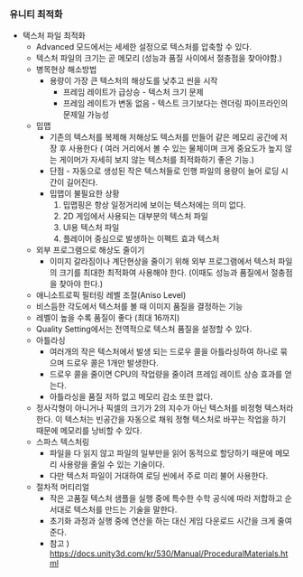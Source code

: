 ### 유니티 최적화

- 택스처 파일 최적화
  - Advanced 모드에서는 세세한 설정으로 텍스처를 압축할 수 있다.
  - 텍스처 파일의 크기는 곧 메모리 (성능과 품질 사이에서 절충점을 찾아야함.)
  - 병목현상 해소방법
    - 용량이 가장 큰 텍스처의 해상도를 낮추고 씬을 시작
      - 프레임 레이트가 급상승 -  텍스처 크기 문제
      - 프레임 레이트가 변동 없음 - 텍스트 크기보다는 렌더링 파이프라인의 문제일 가능성
  - 밉맵
    - 기존의 텍스처를 복제해 저해상도 텍스처를 만들어 같은 메모리 공간에 저장 후 사용한다 ( 여러 거리에서 볼 수 있는 물체이며 크게 중요도가 높지 않는 게이머가 자세히 보지 않는 텍스처를 최적화하기 좋은 기능.)
    - 단점 - 자동으로 생성된 작은 텍스처들로 인행 파일의 용량이 늘어 로딩 시간이 길어진다.
    - 밉맵이 불필요한 상황 
      1. 밉맵핑은 항상 일정거리에 보이는 텍스처에는 의미 없다.
      2. 2D 게임에서 사용되는 대부분의 텍스처 파일
      3. UI용 텍스처 파일
      4. 플레이어 중심으로 발생하는 이펙트 효과 텍스처
  - 외부 프로그램으로 해상도 줄이기
    - 이미지 갈라짐이나 계단현상을 줄이기 위해  외부 프로그램에서 텍스처 파일의 크기를 최대한 최적화여 사용해야 한다. (이때도 성능과 품질에서 절충점을 찾아야 한다.)
  - 애니소트로픽 필터링 레벨 조절(Aniso Level)
  - 비스듬한 각도에서 텍스처를 볼 때 이미지 품질을 결정하는 기능
  - 레벨이 높을 수록 품질이 좋다 (최대 16까지)
  - Quality Setting에서는 전역적으로 텍스처 품질을 설정할 수 있다.
  - 아틀라싱
    - 여러개의 작은 텍스처에서 발생 되는 드로우 콜을 아틀라싱하여 하나로 묶으며 드로우 콜은 1개만 발생한다.
    - 드로우 콜을 줄이면 CPU의 작업량을 줄이려 프레임 레이트 상승 효과를 얻는다.
    - 아틀라싱을 품질 저하 없고 메모리 감소 또한 없다.
  - 정사각형이 아니거나 픽셀의 크기가 2의 지수가 아닌 텍스처를 비정형 텍스처라 한다.
    이 텍스처는 빈공간을 자동으로 채워 정형 텍스처로 바꾸는 작업을 하기 때문에 메모리를 낭비할 수 있다.
  - 스파스 텍스처링 
    - 파일을 다 읽지 않고 파일의 일부만을 읽어 동적으로 할당하기 때문에 메모리 사용량을 줄일 수 있는 기술이다.
    - 다만 텍스처 파일이 거대하여 로딩 씬에서 주로 미리 불어 사용한다.
  - 절차적 머티리얼
    - 작은 고품질 텍스처 샘플을 실행 중에 특수한 수학 공식에 따라 저합하고 순서대로 텍스처를 만드는 기술을 말한다.
    - 초기화 과정과 실행 중에 연산을 하는 대신 게임 다운로드 시간을 크게 줄여준다.
    - 참고 ) https://docs.unity3d.com/kr/530/Manual/ProceduralMaterials.html



